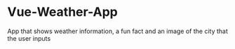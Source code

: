 # Vue-Weather-App
 App that shows weather information, a fun fact and an image of the city that the user inputs
